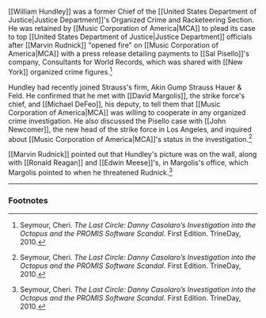 [[William Hundley]] was a former Chief of the [[United States Department of Justice|Justice Department]]'s Organized Crime and Racketeering Section. He was retained by [[Music Corporation of America|MCA]] to plead its case to top [[United States Department of Justice|Justice Department]] officials after [[Marvin Rudnick]] "opened fire" on [[Music Corporation of America|MCA]] with a press release detailing payments to [[Sal Pisello]]'s company, Consultants for World Records, which was shared with [[New York]] organized crime figures.[^1]

Hundley had recently joined Strauss's firm, Akin Gump Strauss Hauer & Feld. He confirmed that he met with [[David Margolis]], the strike force's chief, and [[Michael DeFeo]], his deputy, to tell them that [[Music Corporation of America|MCA]] was willing to cooperate in any organized crime investigation. He also discussed the Pisello case with [[John Newcomer]], the new head of the strike force in Los Angeles, and inquired about [[Music Corporation of America|MCA]]'s status in the investigation.[^1]

[[Marvin Rudnick]] pointed out that Hundley's picture was on the wall, along with [[Ronald Reagan]] and [[Edwin Meese]]'s, in Margolis's office, which Margolis pointed to when he threatened Rudnick.[^1]

---
### Footnotes

[^1]: Seymour, Cheri. *The Last Circle: Danny Casolaro’s Investigation into the Octopus and the PROMIS Software Scandal*. First Edition. TrineDay, 2010.